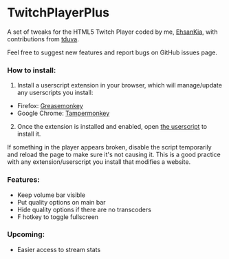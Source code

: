# TwitchPlayerPlus
A set of tweaks for the HTML5 Twitch Player coded by me, [EhsanKia](http://twitch.tv/EhsanKia), with contributions from [tduva](http://twitch.tv/tduva).

Feel free to suggest new features and report bugs on GitHub issues page.

### How to install:

1. Install a userscript extension in your browser, which will manage/update any userscripts you install:
  * Firefox: [Greasemonkey](https://addons.mozilla.org/en-US/firefox/addon/greasemonkey/)
  * Google Chrome: [Tampermonkey](https://chrome.google.com/webstore/detail/tampermonkey/dhdgffkkebhmkfjojejmpbldmpobfkfo)
2. Once the extension is installed and enabled, open [the userscript](https://raw.githubusercontent.com/EhsanKia/TwitchPlayerPlus/master/twitch-player-plus.user.js) to install it.

If something in the player appears broken, disable the script temporarily and reload the page to make sure it's not causing it. This is a good practice with any extension/userscript you install that modifies a website.

### Features:

- Keep volume bar visible
- Put quality options on main bar
- Hide quality options if there are no transcoders
- F hotkey to toggle fullscreen

### Upcoming:

- Easier access to stream stats
